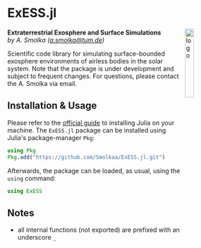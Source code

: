 # ExESS.jl

<img src='res/exess_logo.svg' alt="logo" align="right" width = "20%" height="20%">

**Extraterrestrial Exosphere and Surface Simulations** 
</br>
_by A. Smolka ([a.smolka@tum.de](mailto:a.smolka@tum.de))_

Scientific code library for simulating surface-bounded exosphere environments of airless 
bodies in the solar system. Note that the package is under development and subject to 
frequent changes. For questions, please contact the A. Smolka via email.



## Installation & Usage

Please refer to the [official guide](https://julialang.org/downloads/platform/) to 
installing Julia on your machine. The `ExESS.jl` package can be installed using Julia's 
package-manager `Pkg`:
```julia
using Pkg
Pkg.add("https://github.com/Smolkaa/ExESS.jl.git")
```
Afterwards, the package can be loaded, as usual, using the `using` command:
```julia
using ExESS
```


## Notes

* all internal functions (not exported) are prefixed with an underscore `_`
